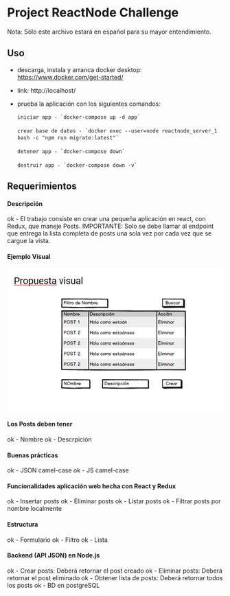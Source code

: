 # Project ReactNode Challenge

Nota: Sólo este archivo estará en español para su mayor entendimiento.

## Uso

- descarga, instala y arranca docker desktop: https://www.docker.com/get-started/
- link: http://localhost/
- prueba la aplicación con los siguientes comandos:

      iniciar app - `docker-compose up -d app`

      crear base de datos - `docker exec --user=node reactnode_server_1 bash -c "npm run migrate:latest"`

      detener app - `docker-compose down`

      destruir app - `docker-compose down -v`

## Requerimientos

#### Descripción

ok - El trabajo consiste en crear una pequeña aplicación en react, con Redux, que maneje Posts.
IMPORTANTE: Solo se debe llamar al endpoint que entrega la lista completa de posts una sola vez por cada vez que se cargue la vista.

#### Ejemplo Visual

![visual sample](/readme.png)

#### Los Posts deben tener

ok - Nombre
ok - Descrpición

#### Buenas prácticas

ok - JSON camel-case
ok - JS camel-case

#### Funcionalidades aplicación web hecha con React y Redux

ok - Insertar posts
ok - Eliminar posts
ok - Listar posts
ok - Filtrar posts por nombre localmente

#### Estructura

ok - Formulario
ok - Filtro
ok - Lista

#### Backend (API JSON) en Node.js

ok - Crear posts: Deberá retornar el post creado
ok - Eliminar posts: Deberá retornar el post eliminado
ok - Obtener lista de posts: Deberá retornar todos los posts
ok - BD en postgreSQL
